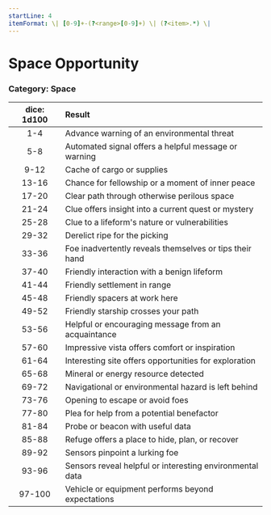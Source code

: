 ```yaml
---
startLine: 4
itemFormat: \| [0-9]+-(?<range>[0-9]+) \| (?<item>.*) \|
---
```

# Space Opportunity
### Category: Space

| dice: 1d100 | Result |
|:----:|:-------|
| 1-4 | Advance warning of an environmental threat |
| 5-8 | Automated signal offers a helpful message or warning |
| 9-12 | Cache of cargo or supplies |
| 13-16 | Chance for fellowship or a moment of inner peace |
| 17-20 | Clear path through otherwise perilous space |
| 21-24 | Clue offers insight into a current quest or mystery |
| 25-28 | Clue to a lifeform's nature or vulnerabilities |
| 29-32 | Derelict ripe for the picking |
| 33-36 | Foe inadvertently reveals themselves or tips their hand |
| 37-40 | Friendly interaction with a benign lifeform |
| 41-44 | Friendly settlement in range |
| 45-48 | Friendly spacers at work here |
| 49-52 | Friendly starship crosses your path |
| 53-56 | Helpful or encouraging message from an acquaintance |
| 57-60 | Impressive vista offers comfort or inspiration |
| 61-64 | Interesting site offers opportunities for exploration |
| 65-68 | Mineral or energy resource detected |
| 69-72 | Navigational or environmental hazard is left behind |
| 73-76 | Opening to escape or avoid foes |
| 77-80 | Plea for help from a potential benefactor |
| 81-84 | Probe or beacon with useful data |
| 85-88 | Refuge offers a place to hide, plan, or recover |
| 89-92 | Sensors pinpoint a lurking foe |
| 93-96 | Sensors reveal helpful or interesting environmental data |
| 97-100 | Vehicle or equipment performs beyond expectations |